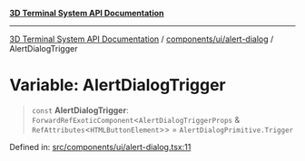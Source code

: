 [**3D Terminal System API Documentation**](../../../../README.md)

***

[3D Terminal System API Documentation](../../../../README.md) / [components/ui/alert-dialog](../README.md) / AlertDialogTrigger

# Variable: AlertDialogTrigger

> `const` **AlertDialogTrigger**: `ForwardRefExoticComponent`\<`AlertDialogTriggerProps` & `RefAttributes`\<`HTMLButtonElement`\>\> = `AlertDialogPrimitive.Trigger`

Defined in: [src/components/ui/alert-dialog.tsx:11](https://github.com/Dicommunitas/ThreeJS_Terminal_3D/blob/f5bec8212bfd37e45fdf0e49aa57af1be9d74e77/src/components/ui/alert-dialog.tsx#L11)
